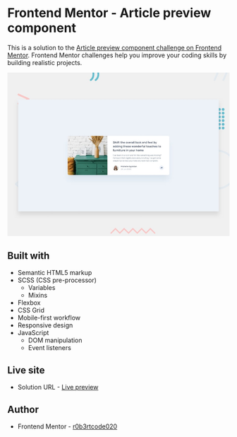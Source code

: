 # Frontend Mentor - Article preview component

This is a solution to the [Article preview component challenge on Frontend Mentor](https://www.frontendmentor.io/challenges/article-preview-component-dYBN_pYFT). Frontend Mentor challenges help you improve your coding skills by building realistic projects.

![Design preview for the Article preview component challenge](./desktop-preview.jpg)

## Built with

- Semantic HTML5 markup
- SCSS (CSS pre-processor)
  - Variables
  - Mixins
- Flexbox
- CSS Grid
- Mobile-first workflow
- Responsive design
- JavaScript
  - DOM manipulation
  - Event listeners

## Live site

- Solution URL - [Live preview](https://r0b3rtcode020.github.io/article-preview/)

## Author

- Frontend Mentor - [r0b3rtcode020](https://www.frontendmentor.io/profile/r0b3rtcode020)
